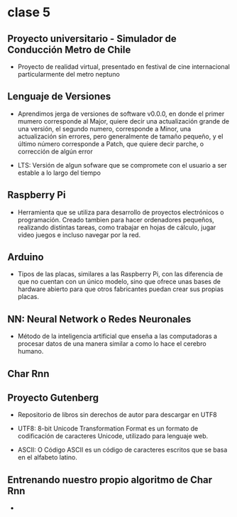 # clase 5

## Proyecto universitario - Simulador de Conducción Metro de Chile

- Proyecto de realidad virtual, presentado en festival de cine internacional particularmente del metro neptuno

## Lenguaje de Versiones

- Aprendimos jerga de versiones de software v0.0.0, en donde el primer mumero corresponde al Major, quiere decir una actualización grande de una versión, el segundo numero, corresponde a Minor, una actualización sin errores, pero generalmente de tamaño pequeño, y el último número corresponde a Patch, que quiere decir parche, o corrección de algún error

- LTS: Versión de algun sofware que se compromete con el usuario a ser estable a lo largo del tiempo

## Raspberry Pi 

- Herramienta que se utiliza para desarrollo de proyectos electrónicos o programación. Creado tambien para hacer ordenadores pequeños, realizando distintas tareas, como trabajar en hojas de cálculo, jugar video juegos e incluso navegar por la red.

## Arduino 

- Tipos de las placas, similares a las Raspberry Pi, con las diferencia de que no cuentan con un único modelo, sino que ofrece unas bases de hardware abierto para que otros fabricantes puedan crear sus propias placas.

## NN: Neural Network o Redes Neuronales

- Método de la inteligencia artificial que enseña a las computadoras a procesar datos de una manera similar a como lo hace el cerebro humano. 

## Char Rnn

## Proyecto Gutenberg

- Repositorio de libros sin derechos de autor para descargar en UTF8

- UTF8: 8-bit Unicode Transformation Format es un formato de codificación de caracteres Unicode, utilizado para lenguaje web.
  
- ASCII: O Código ASCII es un código de caracteres escritos que se basa en el alfabeto latino.

## Entrenando nuestro propio algoritmo de Char Rnn

- 
